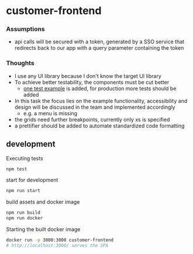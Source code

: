 # customer-frontend

### Assumptions
* api calls will be secured with a token, generated by a SSO service that redirects back to our app with a query parameter containing the token 

### Thoughts
* I use any UI library because I don't know the target UI library
* To achieve better testability, the components must be cut better
  * [one test example](./src/CreateCustomer.test.tsx) is added, for production more tests should be added
* In this task the focus lies on the example functionality, accessibility and design will be discussed in the team and implemented accordingly
  * e.g. a menu is missing
* the grids need further breakpoints, currently only xs is specified
* a prettifier should be added to automate standardized code formatting

## development

Executing tests

```bash
npm test
```

start for development

```bash
npm run start
```

build assets and docker image
```bash
npm run build
npm run docker
```

Starting the built docker image

```bash
docker run -p 3000:3000 customer-frontend
# http://localhost:3000/ serves the SPA
```